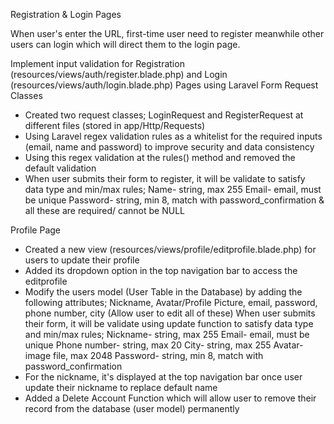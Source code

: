 Registration & Login Pages

When user's enter the URL, first-time user need to register meanwhile other users can login which will direct them to the login page.

Implement input validation for Registration (resources/views/auth/register.blade.php) and Login (resources/views/auth/login.blade.php) Pages using Laravel Form Request Classes 
- Created two request classes; LoginRequest and RegisterRequest at different files (stored in app/Http/Requests)
- Using Laravel regex validation rules as a whitelist for the required inputs (email, name and password) to improve security and data consistency
- Using this regex validation at the rules() method and removed the default validation
- When user submits their form to register, it will be validate to satisfy data type and min/max rules;
      Name- string, max 255
      Email- email, must be unique
      Password- string, min 8, match with password_confirmation
      & all these are required/ cannot be NULL

Profile Page
- Created a new view (resources/views/profile/editprofile.blade.php) for users to update their profile
- Added its dropdown option in the top navigation bar to access the editprofile
- Modify the users model (User Table in the Database) by adding the following attributes; 
      Nickname, Avatar/Profile Picture, email, password, phone number, city (Allow user to edit all of these)
  When user submits their form, it will be validate using update function to satisfy data type and min/max rules;
      Nickname- string, max 255
      Email- email, must be unique
      Phone number- string, max 20
      City- string, max 255
      Avatar- image file, max 2048
      Password- string, min 8, match with password_confirmation
- For the nickname, it's displayed at the top navigation bar once user update their nickname to replace default name
- Added a Delete Account Function which will allow user to remove their record from the database (user model) permanently
